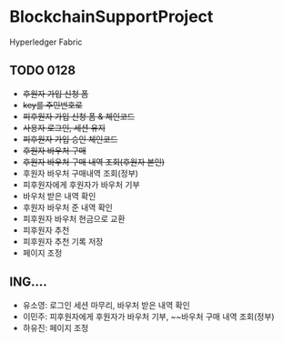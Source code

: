 # BlockchainSupportProject
Hyperledger Fabric

## TODO 0128
- ~~후원자 가입 신청 폼~~
- ~~key를 주민번호로~~
- ~~피후원자 가입 신청 폼 & 체인코드~~
- ~~사용자 로그인, 세션 유지~~
- ~~피후원자 가입 승인 체인코드~~
- ~~후원자 바우처 구매~~
- ~~후원자 바우처 구매 내역 조회(후원자 본인)~~
- 후원자 바우처 구매내역 조회(정부)
- 피후원자에게 후원자가 바우처 기부
- 바우처 받은 내역 확인
- 후원자 바우처 준 내역 확인
- 피후원자 바우처 현금으로 교환
- 피후원자 추천
- 피후원자 추천 기록 저장
- 페이지 조정

## ING....
-	유소영: 로그인 세션 마무리, 바우처 받은 내역 확인
-	이민주: 피후원자에게 후원자가 바우처 기부, ~~바우처 구매 내역 조회(정부)
-	하유진: 페이지 조정
